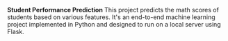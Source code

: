 **Student Performance Prediction**
This project predicts the math scores of students based on various features. It's an end-to-end machine learning project implemented in Python and designed to run on a local server using Flask.
